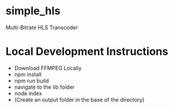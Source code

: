 # simple_hls
Multi-Bitrate HLS Transcoder


# Local Development Instructions
- Download FFMPEG Locally
- npm install
- npm run build
- navigate to the lib folder
- node index
- (Create an output folder in the base of the directory)